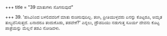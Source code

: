 +++
title = "39 ಮಾತುಗಳು ಸೊಗಸುವುದೆ"

+++
39. 'ಹಸಿವಿನಿಂದ ಬಳಲಿದವರಿಗೆ ಮಾತು ರುಚಿಸುವುದಿಲ್ಲ. ತಂಗಿ, ಪ್ರೀತಿಯುಳ್ಳವರು ಏನನ್ನು ಕೊಟ್ಟರೂ, ಅಮೃತ ತುಲ್ಯವೆನಿಸುತ್ತದೆ. ಏನಾದರೂ ತಂದುಕೊಡು, ತಡವೇಕೆ?' ಎನ್ನಲು, ದ್ರೌಪದಿಯು ನಡುಗುತ್ತ ಸೂರ್ಯ ದೇವನು ಕೊಟ್ಟ ಪಾತ್ರೆಯನ್ನು ಮೆಲ್ಲನೆ ತಡವಿ ನೋಡಿದಳು.